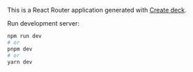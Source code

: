 This is a React Router application generated with
[Create deck](https://github.com/daddia/deck).

Run development server:

```bash
npm run dev
# or
pnpm dev
# or
yarn dev
```
